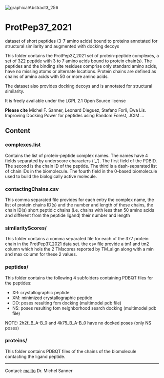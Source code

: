 ![graphicalAbstract3_256](https://user-images.githubusercontent.com/47902071/116296987-b1ab9880-a74f-11eb-81a6-894a7ff51327.png)

# ProtPep37_2021
dataset of short peptides (3-7 amino acids) bound to proteins annotated for structural similarity and augmented with docking decoys

This folder contains the ProtPep37_2021 set of protein-peptide complexes, a set of 322 peptide with 3 to 7 amino acids bound to protein chain(s). The peptides and the binding site residues comprise only standard amino acids, have no missing atoms or alternate locations. Protein chains are defined as chains of amino acids with 50 or more amino acids.

The dataset also provides docking decoys and is annotated for structural similarity.

It is freely available under the LGPL 2.1 Open Source license

**Please cite**
Michel F. Sanner, Leonard Dieguez, Stefano Forli, Ewa Lis. Improving Docking Power for peptides using Random Forest, JCIM ...

<h2>Content</h2>

<h3>complexes.list</h3>
Contains the list of protein-peptide complex names. The names have 4 fields separated by underscore characters ('_'). The first field of the PDBID. The second is the chain ID of the peptide. The third is a dash-separated list of chain IDs in the biomolecule. The fourth field in the 0-based biomolecule used to build the biologically active molecule.

<h3>contactingChains.csv</h3>
This comma separated file provides for each entry the complex name, the list of protein chains ID(s) and the number and length of these chains, the chain ID(s) short peptidic chains (i.e. chains with less than 50 amino acids and different from the peptide ligand) their number and length

<h3>similarityScores/</h3>
This folder contains a comma separated file for each of the 377 protein chain in the ProtPep37_2021 data set. the csv file provide a tm1 and tm2 column which hols the 2 TMscores reported by TM_align along with a min and max column for these 2 values.

<h3>peptides/</h3>
This folder contains the following 4 subfolders containing PDBQT files for the peptides:
     <ul>
     <li>XR: crystallographic peptide</li>
     <li>XM: minimized crystallographic peptide</li>
     <li>DO: poses resulting fom docking (multimodel pdb file)</li>
     <li>NS: poses resulting fom neighborhood search docking (multimodel pdb file)</li>
     </ul>
     NOTE: 2h2f_B_A-B_0 and 4k75_B_A-B_0 have no docked poses (only NS poses)
    
<h3>proteins/</h3>
This folder contains PDBQT files of the chains of the biomolecule contacting the ligand peptide.


------------------------------------------------
Contact: [mailto](mailto:sanner@scripps.edu) Dr. Michel Sanner 
